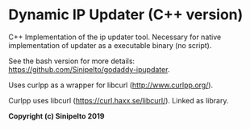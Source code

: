 # Dynamic IP Updater (C++ version)
C++ Implementation of the ip updater tool. Necessary for native implementation of updater as a executable binary (no script).

See the bash version for more details: https://github.com/Sinipelto/godaddy-ipupdater.

Uses curlpp as a wrapper for libcurl (http://www.curlpp.org/).

Curlpp uses libcurl (https://curl.haxx.se/libcurl/). Linked as library.

**Copyright (c) Sinipelto 2019**
